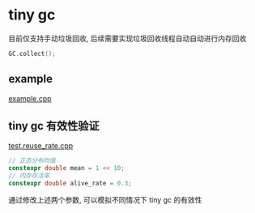 # tiny gc

目前仅支持手动垃圾回收, 后续需要实现垃圾回收线程自动自动进行内存回收
```c++
GC.collect();
```

## example
[example.cpp](https://github.com/likooooo/tiny_gc/blob/main/example.cpp)

## tiny gc 有效性验证
[test.reuse_rate.cpp](https://github.com/likooooo/tiny_gc/blob/main/test.reuse_rate.cpp)
```c++
// 正态分布均值
constexpr double mean = 1 << 10;
// 内存存活率
constexpr double alive_rate = 0.3;
```
通过修改上述两个参数, 可以模拟不同情况下 tiny gc 的有效性



